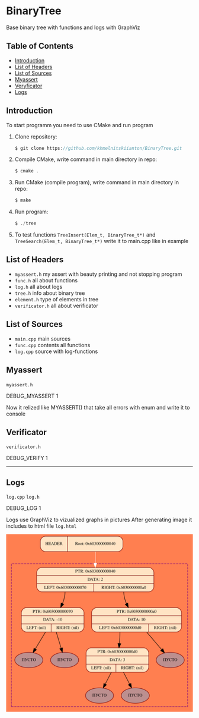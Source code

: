 # BinaryTree

Base binary tree with functions and logs with GraphViz

## Table of Contents

- [Introduction](#inroduction)
- [List of Headers](#list-of-headers)
- [List of Sources](#list-of-sources)
- [Myassert](#myassert)
- [Veryficator](#verificator)
- [Logs](#logs)

## Introduction

To start programm you need to use CMake and run program

1. Clone repository:

    ```c
    $ git clone https://github.com/khmelnitskiianton/BinaryTree.git
    ```

2. Compile CMake, write command in main directory in repo:

    ```c
    $ cmake .
    ```

3. Run CMake (compile program), write command in main directory in repo:

    ```c
    $ make
    ```

4. Run program:

    ```c
    $ ./tree
    ```

5. To test functions `TreeInsert(Elem_t, BinaryTree_t*)` and `TreeSearch(Elem_t, BinaryTree_t*)` write it to main.cpp like in example

## List of Headers

- `myassert.h` my assert with beauty printing and not stopping program
- `func.h`     all about functions
- `log.h`      all about logs
- `tree.h`     info about binary tree
- `element.h`  type of elements in tree
- `verificator.h` all about verificator

## List of Sources

- `main.cpp` main sources
- `func.cpp` contents all functions
- `log.cpp`  source with log-functions

## Myassert

`myassert.h`

DEBUG_MYASSERT 1

Now it relized like MYASSERT() that take all errors with enum and write it to console

## Verificator

`verificator.h`

DEBUG_VERIFY 1

---

## Logs

`log.cpp` `log.h`

DEBUG_LOG 1

Logs use GraphViz to vizualized graphs in pictures
After generating image it includes to html file `log.html`

![Пример графического лога!](https://github.com/khmelnitskiianton/BinaryTree/blob/main/images/4.svg)
